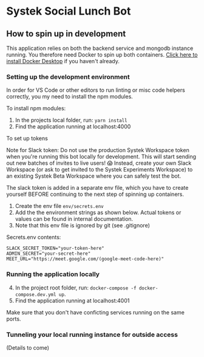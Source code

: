 # Systek Social Lunch Bot

## How to spin up in development

This application relies on both the backend service and mongodb instance running. You therefore need Docker to spin up both containers. [Click here to install Docker Desktop]("https://docs.docker.com/desktop/") if you haven't already.

### Setting up the development environment

In order for VS Code or other editors to run linting or misc code helpers correctly, you my need to install the npm modules.

To install npm modules:

1. In the projects local folder, run: `yarn install`
2. Find the application running at localhost:4000

To set up tokens

Note for Slack token: Do not use the production Systek Workspace token when you're running this bot locally for development. This will start sending out
new batches of invites to live users! 😱 Instead, create your own Slack Workspace (or ask to get invited to the Systek Experiments Workspace)
to an existing Systek Beta Workspace where you can safely test the bot.

The slack token is added in a separate env file, which you have to create yourself BEFORE continuing to the next step of spinning up containers.

1. Create the env file `env/secrets.env`
2. Add the the environment strings as shown below. Actual tokens or values can be found in internal documentation.
3. Note that this env file is ignored by git (see .gitignore)

Secrets.env contents:

```
SLACK_SECRET_TOKEN="your-token-here"
ADMIN_SECRET="your-secret-here"
MEET_URL="https://meet.google.com/(google-meet-code-here)"
```

### Running the application locally

4. In the project root folder, run:
   `docker-compose -f docker-compose.dev.yml up`.
5. Find the application running at localhost:4001

Make sure that you don't have conficting services running on the same ports.

### Tunneling your local running instance for outside access

(Details to come)
